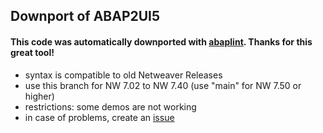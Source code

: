 ## Downport of ABAP2UI5

#### This code was automatically downported with [abaplint](https://github.com/abaplint/abaplint). Thanks for this great tool!

* syntax is compatible to old Netweaver Releases
* use this branch for NW 7.02 to NW 7.40 (use "main" for NW 7.50 or higher)
* restrictions: some demos are not working
* in case of problems, create an [issue](https://github.com/oblomov-dev/ABAP2UI5/issues)


